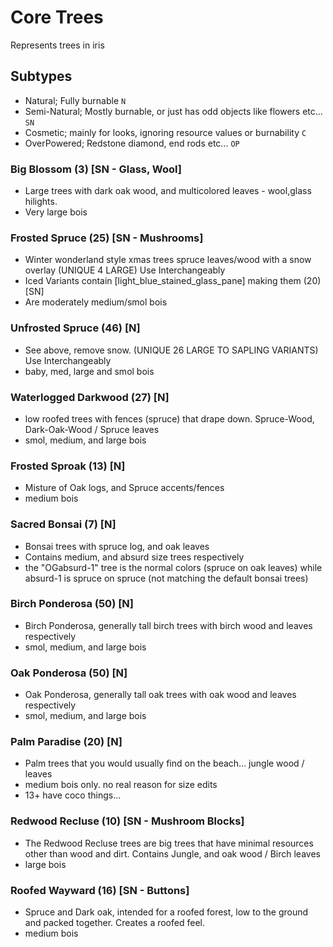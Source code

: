 # Core Trees

Represents trees in iris

## Subtypes
* Natural; Fully burnable  `N`
* Semi-Natural; Mostly burnable, or just has odd objects like flowers etc...  `SN`
* Cosmetic; mainly for looks, ignoring resource values or burnability  `C`
* OverPowered; Redstone diamond, end rods etc... `OP`

### Big Blossom (3) [SN - Glass, Wool]
* Large trees with dark oak wood, and multicolored leaves - wool,glass hilights.
* Very large bois

### Frosted Spruce (25) [SN - Mushrooms]
* Winter wonderland style xmas trees spruce leaves/wood with a snow overlay (UNIQUE 4 LARGE) Use Interchangeably
* Iced Variants contain [light_blue_stained_glass_pane] making them (20) [SN]
* Are moderately medium/smol bois

### Unfrosted Spruce (46) [N]
* See above, remove snow. (UNIQUE 26 LARGE TO SAPLING VARIANTS) Use Interchangeably
* baby, med, large and smol bois

### Waterlogged Darkwood (27) [N]
* low roofed trees with fences (spruce) that drape down. Spruce-Wood, Dark-Oak-Wood / Spruce leaves
* smol, medium, and large bois

### Frosted Sproak (13) [N]
* Misture of Oak logs, and Spruce accents/fences
* medium bois

### Sacred Bonsai (7) [N]
* Bonsai trees with spruce log, and oak leaves
* Contains medium, and absurd size trees respectively
* the "OGabsurd-1" tree is the normal colors (spruce on oak leaves) while absurd-1 is spruce on spruce (not matching the default bonsai trees)

### Birch Ponderosa (50) [N]
* Birch Ponderosa, generally tall birch trees with birch wood and leaves respectively
* smol, medium, and large bois

### Oak Ponderosa (50) [N]
* Oak Ponderosa, generally tall oak trees with oak wood and leaves respectively
* smol, medium, and large bois

### Palm Paradise (20) [N]
* Palm trees that you would usually find on the beach... jungle wood / leaves
* medium bois only. no real reason for size edits
* 13+ have coco things...

### Redwood Recluse (10) [SN - Mushroom Blocks]
* The Redwood Recluse trees are big trees that have minimal resources other than wood and dirt. Contains Jungle, and oak wood / Birch leaves
* large bois

### Roofed Wayward (16) [SN - Buttons]
* Spruce and Dark oak, intended for a roofed forest, low to the ground and packed together. Creates a roofed feel.
* medium bois